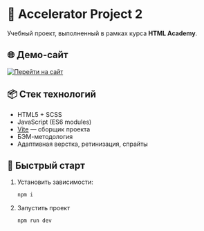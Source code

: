 # 🚀 Accelerator Project 2

Учебный проект, выполненный в рамках курса **HTML Academy**.

## 🌐 Демо-сайт

[![Перейти на сайт](https://img.shields.io/badge/Смотреть_публикацию-222222?style=for-the-badge&logo=github&logoColor=white)](https://kristinanoskova.github.io/accelerator-project-2/)

## 📦 Стек технологий

- HTML5 + SCSS
- JavaScript (ES6 modules)
- [Vite](https://vitejs.dev/) — сборщик проекта
- БЭМ-методология
- Адаптивная верстка, ретинизация, спрайты

## 🚀 Быстрый старт

1. Установить зависимости:
   ```bash
   npm i
2. Запустить проект
   ```bash
   npm run dev

